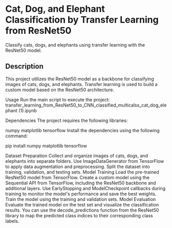 # Cat, Dog, and Elephant Classification by Transfer Learning from ResNet50

Classify cats, dogs, and elephants using transfer learning with the ResNet50 model.
## Description

This project utilizes the ResNet50 model as a backbone for classifying images of cats, dogs, and elephants. Transfer learning is used to build a custom model based on the ResNet50 architecture.

Usage
Run the main script to execute the project:
transfer_learning_from_ResNet50_to_CNN_classified_multicalss_cat_dog_elephant (1).ipynb

Dependencies
The project requires the following libraries:

numpy
matplotlib
tensorflow
Install the dependencies using the following command:

pip install numpy matplotlib tensorflow

Dataset Preparation
Collect and organize images of cats, dogs, and elephants into separate folders.
Use ImageDataGenerator from TensorFlow to apply data augmentation and preprocessing.
Split the dataset into training, validation, and testing sets.
Model Training
Load the pre-trained ResNet50 model from TensorFlow.
Create a custom model using the Sequential API from TensorFlow, including the ResNet50 backbone and additional layers.
Use EarlyStopping and ModelCheckpoint callbacks during training to monitor the model's performance and save the best weights.
Train the model using the training and validation sets.
Model Evaluation
Evaluate the trained model on the test set and visualize the classification results. You can use the decode_predictions function from the ResNet50 library to map the predicted class indices to their corresponding class labels.
